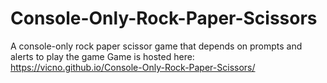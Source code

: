 # Console-Only-Rock-Paper-Scissors
A console-only rock paper scissor game that depends on prompts and alerts to play the game
Game is hosted here: https://vicno.github.io/Console-Only-Rock-Paper-Scissors/
